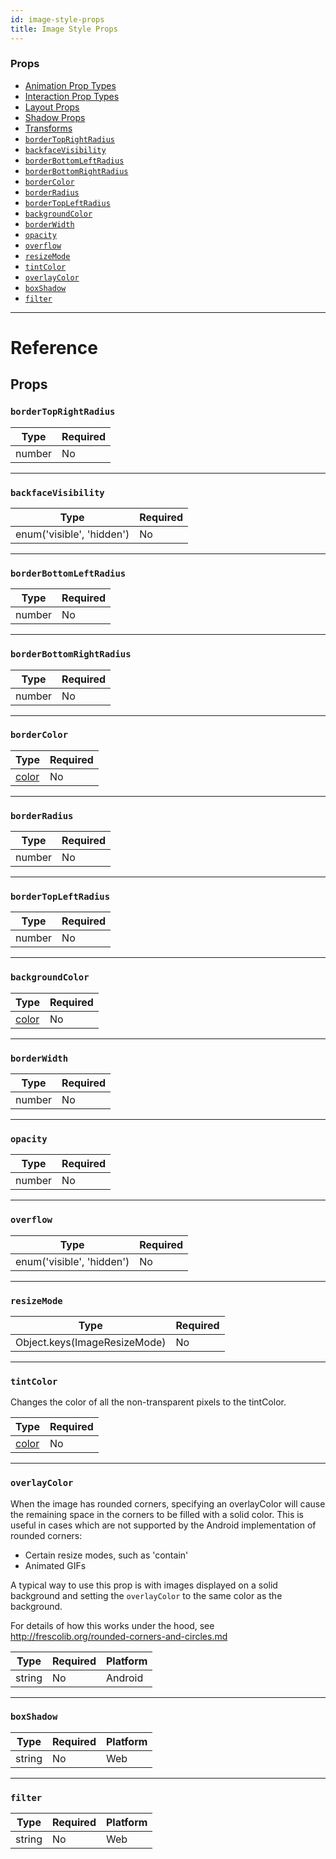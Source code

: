 ```yaml
---
id: image-style-props
title: Image Style Props
---
```


### Props

- [Animation Prop Types](../animation-prop-types/#props)
- [Interaction Prop Types](../interaction-prop-types/#props)
- [Layout Props](../layout-props/#props)
- [Shadow Props](../shadow-props/#props)
- [Transforms](../transforms/#props)
- [`borderTopRightRadius`](../image-style-props/#bordertoprightradius)
- [`backfaceVisibility`](../image-style-props/#backfacevisibility)
- [`borderBottomLeftRadius`](../image-style-props/#borderbottomleftradius)
- [`borderBottomRightRadius`](../image-style-props/#borderbottomrightradius)
- [`borderColor`](../image-style-props/#bordercolor)
- [`borderRadius`](../image-style-props/#borderradius)
- [`borderTopLeftRadius`](../image-style-props/#bordertopleftradius)
- [`backgroundColor`](../image-style-props/#backgroundcolor)
- [`borderWidth`](../image-style-props/#borderwidth)
- [`opacity`](../image-style-props/#opacity)
- [`overflow`](../image-style-props/#overflow)
- [`resizeMode`](../image-style-props/#resizemode)
- [`tintColor`](../image-style-props/#tintcolor)
- [`overlayColor`](../image-style-props/#overlaycolor)
- [`boxShadow`](../image-style-props/#boxShadow)
- [`filter`](../image-style-props/#filter)

---

# Reference

## Props

### `borderTopRightRadius`

| Type   | Required |
| ------ | -------- |
| number | No       |

---

### `backfaceVisibility`

| Type                      | Required |
| ------------------------- | -------- |
| enum('visible', 'hidden') | No       |

---

### `borderBottomLeftRadius`

| Type   | Required |
| ------ | -------- |
| number | No       |

---

### `borderBottomRightRadius`

| Type   | Required |
| ------ | -------- |
| number | No       |

---

### `borderColor`

| Type                | Required |
| ------------------- | -------- |
| [color](../colors/) | No       |

---

### `borderRadius`

| Type   | Required |
| ------ | -------- |
| number | No       |

---

### `borderTopLeftRadius`

| Type   | Required |
| ------ | -------- |
| number | No       |

---

### `backgroundColor`

| Type                | Required |
| ------------------- | -------- |
| [color](../colors/) | No       |

---

### `borderWidth`

| Type   | Required |
| ------ | -------- |
| number | No       |

---

### `opacity`

| Type   | Required |
| ------ | -------- |
| number | No       |

---

### `overflow`

| Type                      | Required |
| ------------------------- | -------- |
| enum('visible', 'hidden') | No       |

---

### `resizeMode`

| Type                         | Required |
| ---------------------------- | -------- |
| Object.keys(ImageResizeMode) | No       |

---

### `tintColor`

Changes the color of all the non-transparent pixels to the tintColor.

| Type                | Required |
| ------------------- | -------- |
| [color](../colors/) | No       |

---

### `overlayColor`

When the image has rounded corners, specifying an overlayColor will cause the remaining space in the corners to be filled with a solid color. This is useful in cases which are not supported by the Android implementation of rounded corners:

- Certain resize modes, such as 'contain'
- Animated GIFs

A typical way to use this prop is with images displayed on a solid background and setting the `overlayColor` to the same color as the background.

For details of how this works under the hood, see http://frescolib.org/rounded-corners-and-circles.md

| Type   | Required | Platform |
| ------ | -------- | -------- |
| string | No       | Android  |

---

### `boxShadow`

| Type   | Required | Platform |
| ------ | -------- | -------- |
| string | No       | Web      |

---

### `filter`

| Type   | Required | Platform |
| ------ | -------- | -------- |
| string | No       | Web      |
